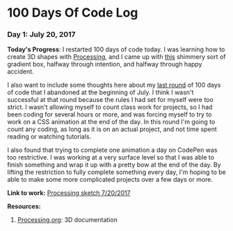# 100 Days Of Code Log

### Day 1: July 20, 2017

**Today's Progress**: I restarted 100 days of code today. I was learning how to create 3D shapes with [Processing](https://processing.org/), and I came up with [this](https://github.com/tricialeach/processing/tree/master/sketch_170720a) shimmery sort of gradient box, halfway through intention, and halfway through happy accident.

I also want to include some thoughts here about my [last round](https://github.com/tricialeach/100-days-of-code-tricia) of 100 days of code that I abandoned at the beginning of July. I think I wasn't successful at that round because the rules I had set for myself were too strict. I wasn't allowing myself to count class work for projects, so I had been coding for several hours or more, and was forcing myself to try to work on a CSS animation at the end of the day. In this round I'm going to count any coding, as long as it is on an actual project, and not time spent reading or watching tutorials.

I also found that trying to complete one animation a day on CodePen was too restrictive. I was working at a very surface level so that I was able to finish something and wrap it up with a pretty bow at the end of the day. By lifting the restriction to fully complete something every day, I'm hoping to be able to make some more complicated projects over a few days or more.

**Link to work:** [Processing sketch 7/20/2017](https://github.com/tricialeach/processing/tree/master/sketch_170720a)

**Resources:** 
1. [Processing.org](https://processing.org/tutorials/p3d/): 3D documentation
